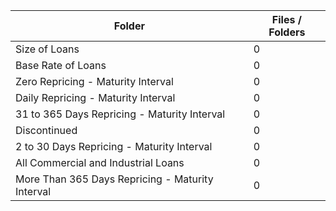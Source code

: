 | Folder                                           |   Files / Folders |
|--------------------------------------------------|-------------------|
| Size of Loans                                    |                 0 |
| Base Rate of Loans                               |                 0 |
| Zero Repricing - Maturity Interval               |                 0 |
| Daily Repricing - Maturity Interval              |                 0 |
| 31 to 365 Days Repricing - Maturity Interval     |                 0 |
| Discontinued                                     |                 0 |
| 2 to 30 Days Repricing - Maturity Interval       |                 0 |
| All Commercial and Industrial Loans              |                 0 |
| More Than 365 Days Repricing - Maturity Interval |                 0 |